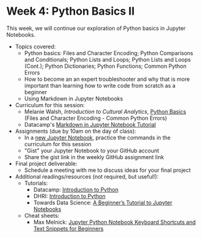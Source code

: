 # Week 4: Python Basics II

This week, we will continue our exploration of Python basics in Jupyter Notebooks. 

- Topics covered:
    - Python basics: Files and Character Encoding; Python Comparisons and Conditionals; Python Lists and Loops; Python Lists and Loops (Cont.); Python Dictionaries; Python Functions; Common Python Errors
    - How to become an an expert troubleshooter and why that is more important than learning how to write code from scratch as a beginner
    - Using Markdown in Jupyter Notebooks
- Curriculum for this session:
    - Melanie Walsh, _Introduction to Cultural Analytics_, [Python Basics](https://melaniewalsh.github.io/Intro-Cultural-Analytics/02-Python/00-Python.html#) (Files and Character Encoding - Common Python Errors)
    - Datacamp's [Markdown in Jupyter Notebook Tutorial](https://www.datacamp.com/tutorial/markdown-in-jupyter-notebook)
- Assignments (due by 10am on the day of class):
    - In a [new Jupyter Notebook](https://www.edlitera.com/en/blog/posts/g-uide-how-to-start-jupyter-notebook), practice the commands in the curriculum for this session 
    - "Gist" your Jupyter Notebook to your GitHub account 
    - Share the gist link in the weekly GitHub assignment link
- Final project deliverable:
    - Schedule a meeting with me to discuss ideas for your final project 
- Additional readings/resources (not required, but useful!):
    - Tutorials: 
        - Datacamp: [Introduction to Python](https://app.datacamp.com/learn/courses/intro-to-python-for-data-science)
        - DHRI: [Introduction to Python](https://curriculum.dhinstitutes.org/workshops/python/)
        - Towards Data Science: [A Beginner’s Tutorial to Jupyter Notebooks](https://towardsdatascience.com/a-beginners-tutorial-to-jupyter-notebooks-1b2f8705888a)
    - Cheat sheets:
        - Max Melnick: [Jupyter Python Notebook Keyboard Shortcuts and Text Snippets for Beginners](https://maxmelnick.com/2016/04/19/python-beginner-tips-and-tricks.html)
